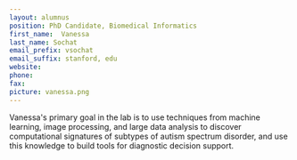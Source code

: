 ```yaml
---
layout: alumnus
position: PhD Candidate, Biomedical Informatics
first_name:  Vanessa
last_name: Sochat
email_prefix: vsochat
email_suffix: stanford, edu
website:
phone:
fax:
picture: vanessa.png
---
```


Vanessa's primary goal in the lab is to use techniques from machine learning, image processing, and large data analysis to discover computational signatures of subtypes of autism spectrum disorder, and use this knowledge to build tools for diagnostic decision support.
